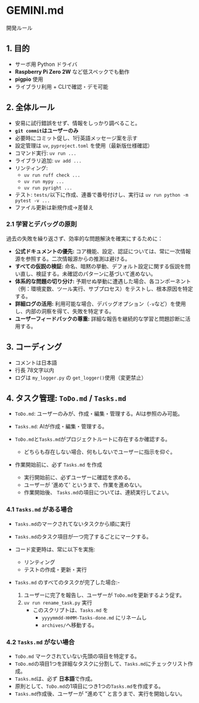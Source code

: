 # GEMINI.md

開発ルール


## 1. 目的
- サーボ用 Python ドライバ
- **Raspberry Pi Zero 2W** など低スペックでも動作
- **pigpio** 使用
- ライブラリ利用 + CLIで確認・デモ可能


## 2. 全体ルール
- 安易に試行錯誤をせず、情報をしっかり調べること。
- **`git commit`はユーザーのみ**
- 必要時にコミット促し、1行英語メッセージ案を示す
- 設定管理は `uv`, `pyproject.toml` を使用（最新版仕様確認）
- コマンド実行: `uv run ...`
- ライブラリ追加: `uv add ...`
- リンティング:
  - `uv run ruff check ...`
  - `uv run mypy ...`
  - `uv run pyright ...`
- テスト: `tests/`以下に作成、連番で番号付けし、実行は `uv run python -m pytest -v ...`
- ファイル更新は新規作成→差替え


### 2.1 学習とデバッグの原則

過去の失敗を繰り返さず、効率的な問題解決を確実にするために：

- **公式ドキュメントの優先:** コア機能、設定、認証については、常に一次情報源を参照する。二次情報源からの推測は避ける。
- **すべての仮説の検証:** 命名、暗黙の挙動、デフォルト設定に関する仮説を問い直し、検証する。未確認のパターンに基づいて進めない。
- **体系的な問題の切り分け:** 予期せぬ挙動に遭遇した場合、各コンポーネント（例：環境変数、ツール実行、サブプロセス）をテストし、根本原因を特定する。
- **詳細ログの活用:** 利用可能な場合、デバッグオプション（`-v`など）を使用し、内部の洞察を得て、失敗を特定する。
- **ユーザーフィードバックの尊重:** 詳細な報告を継続的な学習と問題診断に活用する。


## 3. コーディング
- コメントは日本語
- 行長 78文字以内
- ログは `my_logger.py` の `get_logger()`使用（変更禁止）


## 4. タスク管理: `ToDo.md` / `Tasks.md`

- `ToDo.md`: ユーザーのみが、作成・編集・管理する。AIは参照のみ可能。
- `Tasks.md`: AIが作成・編集・管理する。

- `ToDo.md`と`Tasks.md`がプロジェクトルートに存在するか確認する。
  - どちらも存在しない場合、何もしないでユーザーに指示を仰ぐ。

- 作業開始前に、必ず `Tasks.md` を作成
  - 実行開始前に、必ずユーザーに確認を求める。
  - ユーザーが '進めて' というまで、作業を進めない。
  - 作業開始後、 `Tasks.md`の項目については、連続実行してよい。

### 4.1 `Tasks.md` がある場合

- `Tasks.md`のマークされてないタスクから順に実行
- `Tasks.md`のタスク項目が一つ完了するごとにマークする。

- コード変更時は、常に以下を実施:
  - リンティング
  - テストの作成・更新・実行

- `Tasks.md` のすべてのタスクが完了した場合:- 
  1. ユーザーに完了を報告し、ユーザーが `ToDo.md`を更新するよう促す。
  2. `uv run rename_task.py` 実行
     - このスクリプトは、`Tasks.md` を
       -  `yyyymmdd-HHMM-Tasks-done.md` にリネームし
       - `archives/`へ移動する。

### 4.2 `Tasks.md` がない場合

- `ToDo.md` マークされていない先頭の項目を特定する。
- `ToDo.md`の項目1つを詳細なタスクに分割して、`Tasks.md`にチェックリスト作成。
- `Tasks.md`は、必ず **日本語**で作成。
- 原則として、`ToDo.md`の1項目につき1つの`Tasks.md`を作成する。
- `Tasks.md`作成後、ユーザーが "進めて" と言うまで、実行を開始しない。


